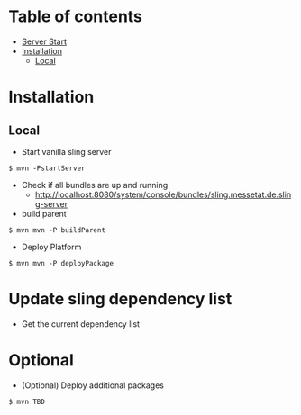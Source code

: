 Table of contents
=================

<!--ts-->
   * [Server Start](#server-start)
   * [Installation](#installation)
        * [Local](#local)
<!--te-->


Installation
============
Local
-----
* Start vanilla sling server
```shell
$ mvn -PstartServer
```
* Check if all bundles are up and running
    * [http://localhost:8080/system/console/bundles/sling.messetat.de.sling-server](#http://localhost:8080/system/console/bundles/sling.messetat.de.sling-server)
* build parent
```shell
$ mvn mvn -P buildParent
```
* Deploy Platform
```shell
$ mvn mvn -P deployPackage
```


Update sling dependency list
============================
* Get the current dependency list


Optional
============================
* (Optional) Deploy additional packages
```shell
$ mvn TBD
```
